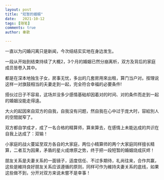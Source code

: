 ```yaml
---
layout: post
title: "短暂的婚姻"
date:   2021-10-12
tags: [随笔]
comments: true
author: 秦歌

---
```




一直以为闪婚闪离只是新闻，今次结结实实地在身边发生。

一段从开始到结束持续了大概2，3个月的婚姻已然分崩离析，双方及背后的家庭成员皆卷入其中。

都是在深本地独生子女，房事无忧，多出的几套房用來出租，算门当户对。按理说这样一对旗鼓相当的夫妻走到一起，完全符合幸福的必要条件!

搭伙过日子不容易，这场并没多少感情基础却因着对的时间、对的条件而走到一起的婚姻没能走得遠。

大火的起因來自双方的自我，自我没有问题，然自我在心中过于庞大时，容給別人的空間就窄了。

双方都自学成才，成了一名合格的精算师，算来算去，在感情上未能达成的共识在自我上达成了：双输！

小家庭的战火蔓延至双方各自的大家庭，两位小精算师的两个大家庭同样擅长精算，二者互为因果，矛盾的星火成燎原之势，终于把一段短暂的婚姻烧成灰烬！

朋友关系是夫妻关系的一面镜子，适度信任、不过多期待，礼尚往来，合作共赢，这些是維持良好朋友关系应该遵循的原则，同样可作为維持夫妻关系的底线，如果这些做不到，分开对双方来说未嘗不是幸事！
